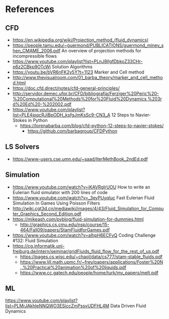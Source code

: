 # References
## CFD
* https://en.wikipedia.org/wiki/Projection_method_(fluid_dynamics)
* https://people.tamu.edu/~guermond/PUBLICATIONS/guermond_minev_shen_CMAME_2006.pdf An overview of projection methods for incompressible flows
* https://www.youtube.com/playlist?list=PLnJ8lIgfDbkoZ33CHr-p6z2CBkp9OTcWj Solution Algorithms
* https://youtu.be/bVR6nFK2y5Y?t=1123 Marker and Cell method
* http://www.thevisualroom.com/01_barba_theory/marker_and_cell_method.html
* https://doc.cfd.direct/notes/cfd-general-principles/
* http://servidor.demec.ufpr.br/CFD/bibliografia/Ferziger%20Peric%20-%20Computational%20Methods%20for%20Fluid%20Dynamics,%203rd%20Ed%20-%202002.pdf
* https://www.youtube.com/playlist?list=PLE4jpqcRJiBpODH_ksfgJmKsSc9-CN3_A 12 Steps to Navier-Stokes in Python
  * https://lorenabarba.com/blog/cfd-python-12-steps-to-navier-stokes/
    * https://github.com/barbagroup/CFDPython
## LS Solvers
* https://www-users.cse.umn.edu/~saad/IterMethBook_2ndEd.pdf
## Simulation
* https://www.youtube.com/watch?v=iKAVRgIrUOU How to write an Eulerian fluid simulator with 200 lines of code
* https://www.youtube.com/watch?v=_3eyPUyqluc Fast Eulerian Fluid Simulation In Games Using Poisson Filters
* http://wiki.cgt3d.cn/mediawiki/images/4/43/Fluid_Simulation_for_Computer_Graphics_Second_Edition.pdf
* https://mikeash.com/pyblog/fluid-simulation-for-dummies.html
  * http://graphics.cs.cmu.edu/nsp/course/15-464/Fall09/papers/StamFluidforGames.pdf
* https://www.youtube.com/watch?v=alhpH6ECFvQ  Coding Challenge #132: Fluid Simulation
* https://cg.informatik.uni-freiburg.de/intern/seminar/gridFluids_fluid_flow_for_the_rest_of_us.pdf
  * https://pages.cs.wisc.edu/~chaol/data/cs777/stam-stable_fluids.pdf
  * https://www.ljll.math.upmc.fr/~frey/papers/applications/Foster%20N.,%20Practical%20animation%20of%20liquids.pdf
  * https://www.cc.gatech.edu/people/home/turk/my_papers/melt.pdf
## ML
https://www.youtube.com/playlist?list=PLMrJAkhIeNNQWO3ESiccZmPssvUDFHL4M Data Driven Fluid Dynamics
